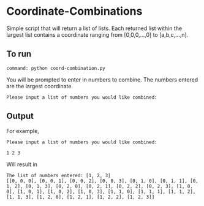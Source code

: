 # Coordinate-Combinations

Simple script that will return a list of lists. Each returned list within the largest list contains a coordinate ranging from [0,0,0,...,0] to [a,b,c,...,n]. 

## To run
```
command: python coord-combination.py 
```
You will be prompted to enter in numbers to combine. The numbers entered are the largest coordinate.
```
Please input a list of numbers you would like combined:
```
## Output
For example, 
```
Please input a list of numbers you would like combined:

1 2 3
```
Will result in
```
The list of numbers entered: [1, 2, 3]
[[0, 0, 0], [0, 0, 1], [0, 0, 2], [0, 0, 3], [0, 1, 0], [0, 1, 1], [0, 1, 2], [0, 1, 3], [0, 2, 0], [0, 2, 1], [0, 2, 2], [0, 2, 3], [1, 0, 0], [1, 0, 1], [1, 0, 2], [1, 0, 3], [1, 1, 0], [1, 1, 1], [1, 1, 2], [1, 1, 3], [1, 2, 0], [1, 2, 1], [1, 2, 2], [1, 2, 3]]
```
